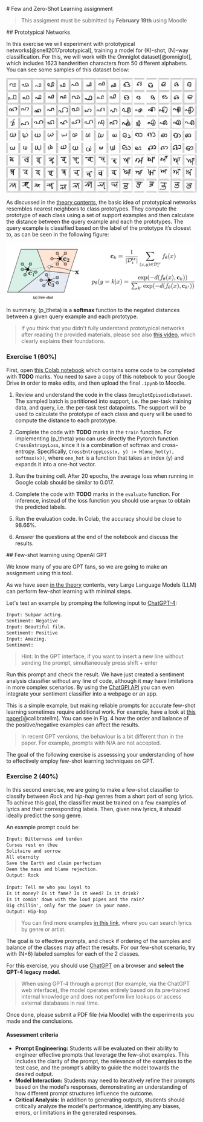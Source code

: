 # Few and Zero-Shot Learning assignment

> This assigment must be submitted by **February 19th** using Moodle

## Prototypical Networks

In this exercise we will experiment with prototypical networks[@snell2017prototypical], training a model for \(K\)-shot, \(N\)-way classification. For this, we will work with the Omniglot dataset[@omniglot], which includes 1623 handwritten characters from 50 different alphabets. You can see some samples of this dataset below:

![Omniglot](images/fsl/omniglot.jpg)

As discussed in the [theory contents](https://pertusa.github.io/ap/fsl/#metric-based-few-shot-learning), the basic idea of prototypical networks resembles nearest neighbors to class prototypes. They compute the prototype of each class using a set of support examples and then calculate the distance between the query example and each the prototypes. The query example is classified based on the label of the prototype it’s closest to, as can be seen in the following figure:

![Prototypical](images/fsl/prototypical.jpg)

In summary, \(p_\theta\) is a **softmax** function to the negated distances between a given query example and each prototype.

> If you think that you didn't fully understand prototypical networks after reading the provided materials, please see also [this video](https://www.youtube.com/watch?v=rHGPfl0pvLY), which clearly explains their foundations.

### Exercise 1 (60%)

First, open [this Colab notebook](https://colab.research.google.com/drive/1WBUPAWITEABlVskTlFD9FPRXprZvixGX?usp=sharing) which contains some code to be completed with **TODO** marks. You need to save a copy of this notebook to your Google Drive in order to make edits, and then upload the final `.ipynb` to Moodle.

1. Review and understand the code in the class `OmniglotEpisodicDataset`. The sampled batch is partitioned into support, i.e. the per-task training data, and query, i.e. the per-task test datapoints. The support will be used to calculate the prototype of each class and query will be used to compute the distance to each prototype. 

2. Complete the code with **TODO** marks in the `train` function. For implementing \(p_\theta\) you can use directly the Pytorch function `CrossEntropyLoss`, since it is a combination of softmax and cross-entropy. Specifically, `CrossEntropyLoss(x, y) := H(one_hot(y), softmax(x))`, where `one_hot` is a function that takes an index \(y\) and expands it into a one-hot vector.

3. Run the training cell. After 20 epochs, the average loss when running in Google colab should be similar to 0.017.

4. Complete the code with **TODO** marks in the `evaluate` function. For inference, instead of the loss function you should use `argmax` to obtain the predicted labels.

5. Run the evaluation code. In Colab, the accuracy should be close to 98.66%.

6. Answer the questions at the end of the notebook and discuss the results.

## Few-shot learning using OpenAI GPT

We know many of you are GPT fans, so we are going to make an assignment using this tool. 

As we have seen [in the theory](https://pertusa.github.io/ap/fsl/#openai-gpt-3) contents, very Large Language Models (LLM) can perform few-shot learning with minimal steps. 

Let's test an example by promping the following input to [ChatGPT-4](https://chat.openai.com/):

```
Input: Subpar acting. 
Sentiment: Negative
Input: Beautiful film. 
Sentiment: Positive
Input: Amazing. 
Sentiment:
```

> Hint: In the GPT interface, if you want to insert a new line without sending the prompt, simultaneously press shift + enter

Run this prompt and check the result. We have just created a sentiment analysis classifier without any line of code, although it may have  limitations in more complex scenarios. By using the [ChatGPI API](https://help.openai.com/en/articles/7039783-how-can-i-access-the-chatgpt-api) you can even integrate your sentiment classifier into a webpage or an app.

This is a simple example, but making reliable prompts for accurate few-shot learning sometimes require additional work. For example, have a look at [this paper](https://arxiv.org/abs/2102.09690)[@calibratellm]. You can see in Fig. 4 how the order and balance of the positive/negative examples can affect the results.

> In recent GPT versions, the behaviour is a bit different than in the paper. For example, prompts with N/A are not accepted.

The goal of the following exercise is assesssing your understanding of how to effectively employ few-shot learning techniques on GPT.

<!---
> We could also have used [Google Gemini](https://gemini.google.com/app)[@gemini]. This is a very recent LLM similar to ChatGPT, but Gemini can also access the web to search for updated information. Therefore, since it uses external data, it is not suitable for our few-shot learning scenario.
--->

### Exercise 2 (40%)

In this second exercise, we are going to make a few-shot classifier to classify between *Rock* and *hip-hop* genres from a short part of song lyrics. To achieve this goal, the classifier must be trained on a few examples of lyrics and their corresponding labels. Then, given new lyrics, it should ideally predict the song genre.

An example prompt could be: 
```
Input: Bitterness and burden
Curses rest on thee
Solitaire and sorrow
All eternity
Save the Earth and claim perfection
Deem the mass and blame rejection.
Output: Rock

Input: Tell me who you loyal to
Is it money? Is it fame? Is it weed? Is it drink?
Is it comin' down with the loud pipes and the rain?
Big chillin', only for the power in your name.
Output: Hip-hop
```

> You can find more examples [in this link](https://www.songlyrics.com), where you can search lyrics by genre or artist.

The goal is to effective prompts, and check if ordering of the samples and balance of the classes may affect the results. For our few-shot scenario, try with \(N=6\) labeled samples for each of the 2 classes.

For this exercise, you should use [ChatGPT](https://chatgpt.com) on a browser and **select the GPT-4 legacy model**. 

> When using GPT‑4 through a prompt (for example, via the ChatGPT web interface), the model operates entirely based on its pre‑trained internal knowledge and does not perform live lookups or access external databases in real time.

Once done, please submit a PDF file (via Moodle) with the experiments you made and the conclusions.

#### Assessment criteria

- **Prompt Engineering:** Students will be evaluated on their ability to engineer effective prompts that leverage the few-shot examples. This includes the clarity of the prompt, the relevance of the examples to the test case, and the prompt's ability to guide the model towards the desired output.
- **Model Interaction:** Students may need to iteratively refine their prompts based on the model's responses, demonstrating an understanding of how different prompt structures influence the outcome.
- **Critical Analysis:** In addition to generating outputs, students should critically analyze the model's performance, identifying any biases, errors, or limitations in the generated responses.

<!--
### Task 1: Scientific text Summarization
**Objective:** Employ few-shot learning to enable a GPT model to summarize academic (scientific paper) abstracts.
- **Few-Shot Examples:** Provide 3 examples of academic abstracts along with their concise summaries.
- **Test:** Given an academic abstract not seen by the model, generate a prompt that leads the model to produce a coherent and concise summary.

### Task 2: Code Generation from Descriptions
**Objective:** Use few-shot learning to teach a GPT model to generate Python code snippets from natural language descriptions.
- **Few-Shot Examples:** Supply 4 examples of natural language descriptions of programming tasks alongside their corresponding Python code snippets.
- **Test:** Provide a new, detailed description of a programming task, and devise a prompt that will guide the model to generate the appropriate Python code.

<!--
### Task 4: Translation
**Objective:** Adapt a GPT model for language translation tasks using a few-shot approach.
- **Few-Shot Examples:** Offer 5 pairs of sentences, each in English and its translation in Spanish.
- **Test:** Give a sentence in English and ask the student to construct a prompt that encourages the GPT model to translate it into Spanish accurately, leveraging the few-shot examples.

### Task 5: Question Answering
**Objective:** Train a GPT model to answer domain-specific questions with few-shot examples.
- **Few-Shot Examples:** Provide 5 question-answer pairs in a specialized field (e.g., biology, computer science).
- **Test:** Present a new, complex question in the same domain and have the student create a prompt that would enable the GPT model to use the few-shot examples to answer accurately.

### Task 3: Ethical Judgment
**Objective:** Guide a GPT model to make ethical judgments in hypothetical scenarios using few-shot learning.
- **Few-Shot Examples:** Share 3-4 scenarios involving ethical dilemmas, each with a reasoned judgment on why a particular action is ethically sound or unsound.
- **Test:** Describe a new ethical scenario and instruct the student to formulate a prompt that aids the model in providing an ethical judgment, drawing on the reasoning from the examples.
-->
